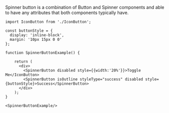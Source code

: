 Spinner button is a combination of Button and Spinner components and able to have any attributes that both components typically have.

```
import IconButton from './IconButton';

const buttonStyle = {
  display: 'inline-block',
  margin: '10px 15px 0 0'
};

function SpinnerButtonExample() {

    return (
      <div>
        <SpinnerButton disabled style={{width:'20%'}}>Toggle Me</IconButton>
        <SpinnerButton isOutline styleType="success" disabled style={buttonStyle}>Success</SpinnerButton>
      </div>
    );
}

<SpinnerButtonExample/>
```